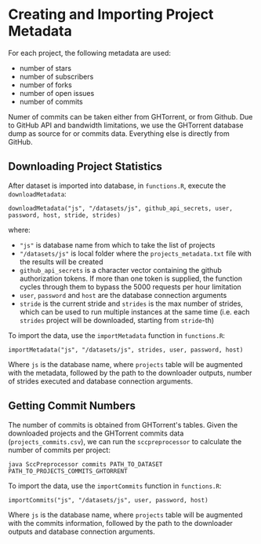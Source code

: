# Creating and Importing Project Metadata

For each project, the following metadata are used:

- number of stars
- number of subscribers
- number of forks
- number of open issues
- number of commits

Numer of commits can be taken either from GHTorrent, or from Github. Due to GitHub API and bandwidth limitations, we use the GHTorrent database dump as source for or commits data. Everything else is directly from GitHub. 

## Downloading Project Statistics

After dataset is imported into database, in `functions.R`, execute the `downloadMetadata`:

    downloadMetadata("js", "/datasets/js", github_api_secrets, user, password, host, stride, strides)
    
where:

- `"js"` is database name from which to take the list of projects
- `"/datasets/js"` is local folder where the `projects_metadata.txt` file with the results will be created
- `github_api_secrets` is a character vector containing the github authorization tokens. If more than one token is supplied, the function cycles through them to bypass the 5000 requests per hour limitation
- `user`, `password` and `host` are the database connection arguments
- `stride` is the current stride and `strides` is the max number of strides, which can be used to run multiple instances at the same time (i.e. each `strides` project will be downloaded, starting from `stride`-th)

To import the data, use the `importMetadata` function in `functions.R`:

    importMetadata("js", "/datasets/js", strides, user, password, host)
    
Where `js` is the database name, where `projects` table will be augmented with the metadata, followed by the path to the downloader outputs, number of strides executed and database connection arguments. 

## Getting Commit Numbers

The number of commits is obtained from GHTorrent's tables. Given the downloaded projects and the GHTorrent commits data (`projects_commits.csv`), we can run the `sccpreprocessor` to calculate the number of commits per project:

    java SccPreprocessor commits PATH_TO_DATASET PATH_TO_PROJECTS_COMMITS_GHTORRENT

To import the data, use the `importCommits` function in `functions.R`:

    importCommits("js", "/datasets/js", user, password, host)
    
Where `js` is the database name, where `projects` table will be augmented with the commits information, followed by the path to the downloader outputs and database connection arguments. 
    

